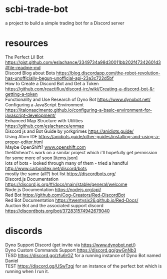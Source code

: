 # scbi-trade-bot  
a project to build a simple trading bot for a Discord server  
  
# resources  
The Perfect Lil Bot https://gist.github.com/eslachance/3349734a98d30011bb202f47342601d3#file-readme-md  
Discord Blog about Bots https://blog.discordapp.com/the-robot-revolution-has-unofficially-begun-unofficial-api-23a3c722d5bf  
How to Create a Discord Bot and Get a Token https://github.com/reactiflux/discord-irc/wiki/Creating-a-discord-bot-&-getting-a-token  
Functionality and Use Research of Dyno Bot https://www.dynobot.net/  
Configuring a JavaScript Environment https://italonascimento.github.io/configuring-a-basic-environment-for-javascript-development/  
Enhanced Map Structure with Utilities https://github.com/eslachance/enmap  
Discord js and Bot Guide by yorkgrimes https://anidiots.guide/  
Using Atom IDE https://anidiots.guide/other-guides/installing-and-using-a-proper-editor.html  
Maybe OpenShift? www.openshift.com  
theli0nheart's work on a similar project which i'll hopefully get permission for some more of soon [items.json]  
lots of bots - looked through many of them - tried a handful http://www.carbonitex.net/discord/bots  
mostly the same (all?) bot list https://discordbots.org/  
Discord.js Documentation https://discord.js.org/#/docs/main/stable/general/welcome  
Node.js Documentation https://nodejs.org/api/  
Red Bot https://github.com/Cog-Creators/Red-DiscordBot  
Red Bot Documentation https://twentysix26.github.io/Red-Docs/  
Auction Bot and the associated support discord https://discordbots.org/bot/372831574942679040  
  
# discords    
Dyno Support Discord (get invite via https://www.dynobot.net/)  
Dyno Custom Commands Support https://discord.gg/gwGnNb3  
TESD https://discord.gg/zfu6rGZ for a running instance of Dyno Bot named Daniel  
TEST https://discord.gg/USwTzgj for an instance of the perfect bot which is running when I run it.  
